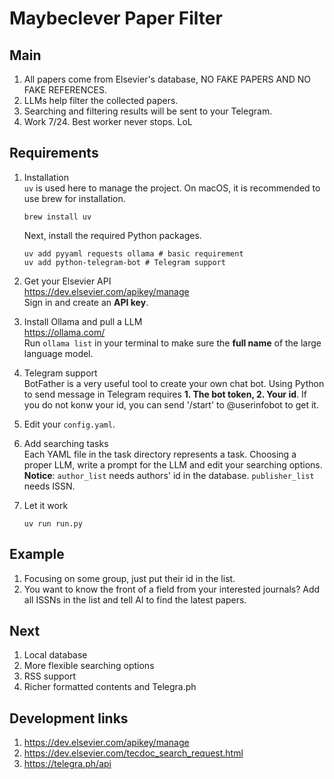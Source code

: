 # Maybeclever Paper Filter
## Main
1. All papers come from Elsevier's database, NO FAKE PAPERS AND NO FAKE REFERENCES.
2. LLMs help filter the collected papers.
3. Searching and filtering results will be sent to your Telegram.
4. Work 7/24. Best worker never stops. LoL

## Requirements
1. Installation  
    ```uv``` is used here to manage the project. On macOS, it is recommended to use brew for installation.  
    ```shell
    brew install uv
    ```
    Next, install the required Python packages.  
    ```shell
    uv add pyyaml requests ollama # basic requirement
    uv add python-telegram-bot # Telegram support
    ```

2. Get your Elsevier API  
    https://dev.elsevier.com/apikey/manage  
    Sign in and create an **API key**.  

3. Install Ollama and pull a LLM  
    https://ollama.com/  
    Run ```ollama list``` in your terminal to make sure the **full name** of the large language model.

4. Telegram support   
    BotFather is a very useful tool to create your own chat bot. Using Python to send message in Telegram requires **1. The bot token, 2. Your id**. If you do not konw your id, you can send '/start' to @userinfobot to get it.  

5. Edit your ```config.yaml```.

6. Add searching tasks  
    Each YAML file in the task directory represents a task. Choosing a proper LLM, write a prompt for the LLM and edit your searching options.  
    **Notice**: ```author_list``` needs authors' id in the database. ```publisher_list``` needs ISSN.

7. Let it work
    ```shell
    uv run run.py
    ```
## Example
1. Focusing on some group, just put their id in the list.
2. You want to know the front of a field from your interested journals? Add all ISSNs in the list and tell AI to find the latest papers.

## Next
1. Local database
2. More flexible searching options
3. RSS support
4. Richer formatted contents and Telegra.ph

## Development links
1. https://dev.elsevier.com/apikey/manage
2. https://dev.elsevier.com/tecdoc_search_request.html
3. https://telegra.ph/api
